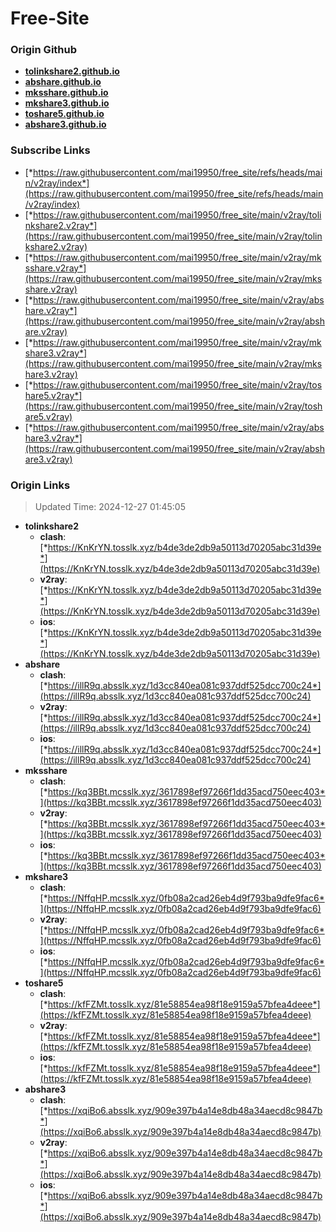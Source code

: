 # Free-Site

### Origin Github

- [**tolinkshare2.github.io**](https://github.com/tolinkshare2/tolinkshare2.github.io)
- [**abshare.github.io**](https://github.com/abshare/abshare.github.io)
- [**mksshare.github.io**](https://github.com/mksshare/mksshare.github.io)
- [**mkshare3.github.io**](https://github.com/mkshare3/mkshare3.github.io)
- [**toshare5.github.io**](https://github.com/toshare5/toshare5.github.io)
- [**abshare3.github.io**](https://github.com/abshare3/abshare3.github.io)

### Subscribe Links

- [*https://raw.githubusercontent.com/mai19950/free_site/refs/heads/main/v2ray/index*](https://raw.githubusercontent.com/mai19950/free_site/refs/heads/main/v2ray/index)
- [*https://raw.githubusercontent.com/mai19950/free_site/main/v2ray/tolinkshare2.v2ray*](https://raw.githubusercontent.com/mai19950/free_site/main/v2ray/tolinkshare2.v2ray)
- [*https://raw.githubusercontent.com/mai19950/free_site/main/v2ray/mksshare.v2ray*](https://raw.githubusercontent.com/mai19950/free_site/main/v2ray/mksshare.v2ray)
- [*https://raw.githubusercontent.com/mai19950/free_site/main/v2ray/abshare.v2ray*](https://raw.githubusercontent.com/mai19950/free_site/main/v2ray/abshare.v2ray)
- [*https://raw.githubusercontent.com/mai19950/free_site/main/v2ray/mkshare3.v2ray*](https://raw.githubusercontent.com/mai19950/free_site/main/v2ray/mkshare3.v2ray)
- [*https://raw.githubusercontent.com/mai19950/free_site/main/v2ray/toshare5.v2ray*](https://raw.githubusercontent.com/mai19950/free_site/main/v2ray/toshare5.v2ray)
- [*https://raw.githubusercontent.com/mai19950/free_site/main/v2ray/abshare3.v2ray*](https://raw.githubusercontent.com/mai19950/free_site/main/v2ray/abshare3.v2ray)

### Origin Links

> Updated Time: 2024-12-27 01:45:05

- **tolinkshare2**
  - **clash**: [*https://KnKrYN.tosslk.xyz/b4de3de2db9a50113d70205abc31d39e*](https://KnKrYN.tosslk.xyz/b4de3de2db9a50113d70205abc31d39e)
  - **v2ray**: [*https://KnKrYN.tosslk.xyz/b4de3de2db9a50113d70205abc31d39e*](https://KnKrYN.tosslk.xyz/b4de3de2db9a50113d70205abc31d39e)
  - **ios**: [*https://KnKrYN.tosslk.xyz/b4de3de2db9a50113d70205abc31d39e*](https://KnKrYN.tosslk.xyz/b4de3de2db9a50113d70205abc31d39e)
- **abshare**
  - **clash**: [*https://illR9q.absslk.xyz/1d3cc840ea081c937ddf525dcc700c24*](https://illR9q.absslk.xyz/1d3cc840ea081c937ddf525dcc700c24)
  - **v2ray**: [*https://illR9q.absslk.xyz/1d3cc840ea081c937ddf525dcc700c24*](https://illR9q.absslk.xyz/1d3cc840ea081c937ddf525dcc700c24)
  - **ios**: [*https://illR9q.absslk.xyz/1d3cc840ea081c937ddf525dcc700c24*](https://illR9q.absslk.xyz/1d3cc840ea081c937ddf525dcc700c24)
- **mksshare**
  - **clash**: [*https://kq3BBt.mcsslk.xyz/3617898ef97266f1dd35acd750eec403*](https://kq3BBt.mcsslk.xyz/3617898ef97266f1dd35acd750eec403)
  - **v2ray**: [*https://kq3BBt.mcsslk.xyz/3617898ef97266f1dd35acd750eec403*](https://kq3BBt.mcsslk.xyz/3617898ef97266f1dd35acd750eec403)
  - **ios**: [*https://kq3BBt.mcsslk.xyz/3617898ef97266f1dd35acd750eec403*](https://kq3BBt.mcsslk.xyz/3617898ef97266f1dd35acd750eec403)
- **mkshare3**
  - **clash**: [*https://NffqHP.mcsslk.xyz/0fb08a2cad26eb4d9f793ba9dfe9fac6*](https://NffqHP.mcsslk.xyz/0fb08a2cad26eb4d9f793ba9dfe9fac6)
  - **v2ray**: [*https://NffqHP.mcsslk.xyz/0fb08a2cad26eb4d9f793ba9dfe9fac6*](https://NffqHP.mcsslk.xyz/0fb08a2cad26eb4d9f793ba9dfe9fac6)
  - **ios**: [*https://NffqHP.mcsslk.xyz/0fb08a2cad26eb4d9f793ba9dfe9fac6*](https://NffqHP.mcsslk.xyz/0fb08a2cad26eb4d9f793ba9dfe9fac6)
- **toshare5**
  - **clash**: [*https://kfFZMt.tosslk.xyz/81e58854ea98f18e9159a57bfea4deee*](https://kfFZMt.tosslk.xyz/81e58854ea98f18e9159a57bfea4deee)
  - **v2ray**: [*https://kfFZMt.tosslk.xyz/81e58854ea98f18e9159a57bfea4deee*](https://kfFZMt.tosslk.xyz/81e58854ea98f18e9159a57bfea4deee)
  - **ios**: [*https://kfFZMt.tosslk.xyz/81e58854ea98f18e9159a57bfea4deee*](https://kfFZMt.tosslk.xyz/81e58854ea98f18e9159a57bfea4deee)
- **abshare3**
  - **clash**: [*https://xqiBo6.absslk.xyz/909e397b4a14e8db48a34aecd8c9847b*](https://xqiBo6.absslk.xyz/909e397b4a14e8db48a34aecd8c9847b)
  - **v2ray**: [*https://xqiBo6.absslk.xyz/909e397b4a14e8db48a34aecd8c9847b*](https://xqiBo6.absslk.xyz/909e397b4a14e8db48a34aecd8c9847b)
  - **ios**: [*https://xqiBo6.absslk.xyz/909e397b4a14e8db48a34aecd8c9847b*](https://xqiBo6.absslk.xyz/909e397b4a14e8db48a34aecd8c9847b)

